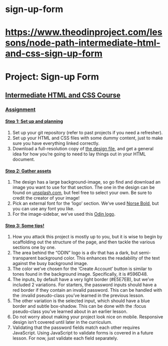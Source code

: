 # sign-up-form

# **https://www.theodinproject.com/lessons/node-path-intermediate-html-and-css-sign-up-form**

# 

# **Project: Sign-up Form**

## [**Intermediate HTML and CSS Course**](https://www.theodinproject.com/paths/full-stack-javascript/courses/intermediate-html-and-css)

### [**Assignment**](https://www.theodinproject.com/lessons/node-path-intermediate-html-and-css-sign-up-form#assignment)

#### [Step 1: Set up and planning](https://www.theodinproject.com/lessons/node-path-intermediate-html-and-css-sign-up-form#step-1-set-up-and-planning)

1. Set up your git repository (refer to past projects if you need a refresher).  
2. Set up your HTML and CSS files with some dummy content, just to make sure you have everything linked correctly.  
3. Download a full-resolution copy of [the design file](https://cdn.statically.io/gh/TheOdinProject/curriculum/afdbabfab03fbc34783c6b6f3920aba4a4d3b935/intermediate_html_css/forms/project_sign_up_form/imgs/sign-up-form.png), and get a general idea for how you’re going to need to lay things out in your HTML document.

#### [Step 2: Gather assets](https://www.theodinproject.com/lessons/node-path-intermediate-html-and-css-sign-up-form#step-2-gather-assets)

1. The design has a large background-image, so go find and download an image you want to use for that section. The one in the design can be found on [unsplash.com](https://unsplash.com/photos/25xggax4bSA), but feel free to select your own. Be sure to credit the creator of your image\!  
2. Pick an external font for the ‘logo’ section. We’ve used [Norse Bold](https://cdn.statically.io/gh/TheOdinProject/theodinproject/efdc2888072f409e687d31dc580595dbe4fe0ff4/app/assets/fonts/Norse-Bold.otf), but you can use any font you like.  
3. For the image-sidebar, we’ve used this [Odin logo](https://cdn.statically.io/gh/TheOdinProject/curriculum/5f37d43908ef92499e95a9b90fc3cc291a95014c/html_css/project-sign-up-form/odin-lined.png).

#### [Step 3: Some tips\!](https://www.theodinproject.com/lessons/node-path-intermediate-html-and-css-sign-up-form#step-3-some-tips)

1. How you attack this project is mostly up to you, but it is wise to begin by scaffolding out the structure of the page, and then tackle the various sections one by one.  
2. The area behind the “ODIN” logo is a div that has a dark, but semi-transparent background color. This enhances the readability of the text against the busy background image.  
3. The color we’ve chosen for the ‘Create Account’ button is similar to tones found in the background image. Specifically, it is \#596D48.  
4. The inputs, by default have a very light border (\#E5E7EB), but we’ve included 2 variations. For starters, the password inputs should have a red border if they contain an invalid password. This can be handled with the :invalid pseudo-class you’ve learned in the previous lesson.  
5. The other variation is the selected input, which should have a blue border and subtle box-shadow. This can be done with the :focus pseudo-class you’ve learned about in an earlier lesson.  
6. Do not worry about making your project look nice on mobile. Responsive design isn’t covered until later in the curriculum.  
7. Validating that the password fields match each other requires JavaScript. Using JavaScript to validate forms is covered in a future lesson. For now, just validate each field separately.


